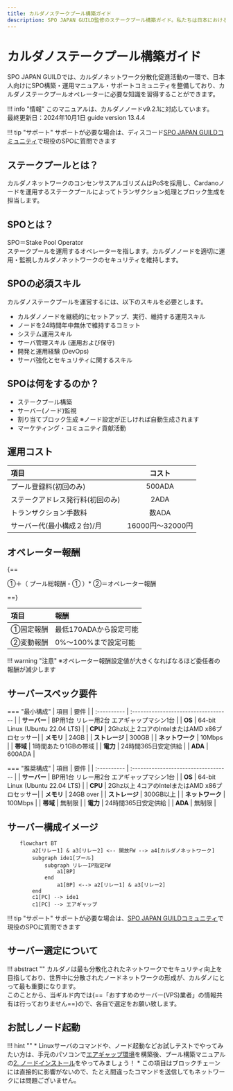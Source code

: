 ```yaml
---
title: カルダノステークプール構築ガイド
description: SPO JAPAN GUILD監修のステークプール構築ガイド。私たちは日本におけるステークプール構築を促進しカルダノ分散化に貢献してまいります。
---
```



# **カルダノステークプール構築ガイド**

SPO JAPAN GUILDでは、カルダノネットワーク分散化促進活動の一環で、日本人向けにSPO構築・運用マニュアル・サポートコミュニティを整備しており、カルダノステークプールオペレーターに必要な知識を習得することができます。

!!! info "情報"
    このマニュアルは、カルダノノードv9.2.1に対応しています。  
    最終更新日：2024年10月1日 guide version 13.4.4

!!! tip "サポート"
    サポートが必要な場合は、ディスコード[SPO JAPAN GUILDコミュニティ](https://discord.gg/U3gU54c)で現役のSPOに質問できます


## **ステークプールとは？**
カルダノネットワークのコンセンサスアルゴリズムはPoSを採用し、Cardanoノードを運用するステークプールによってトランザクション処理とブロック生成を担当します。

## **SPOとは？**
SPO＝Stake Pool Operator  
ステークプールを運用するオペレーターを指します。カルダノノードを適切に運用・監視しカルダノネットワークのセキュリティを維持します。

## **SPOの必須スキル**

カルダノステークプールを運営するには、以下のスキルを必要とします。

* カルダノノードを継続的にセットアップ、実行、維持する運用スキル
* ノードを24時間年中無休で維持するコミット
* システム運用スキル
* サーバ管理スキル \(運用および保守\)
* 開発と運用経験 \(DevOps\)
* サーバ強化とセキュリティに関するスキル

## **SPOは何をするのか？**
* ステークプール構築
* サーバー(ノード)監視
* 割り当てブロック生成 ※ノード設定が正しければ自動生成されます
* マーケティング・コミュニティ貢献活動

## **運用コスト**
| 項目      | コスト                          |
| :----------- | :------------------------------------: |
| プール登録料(初回のみ)       | 500ADA  |
| ステークアドレス発行料(初回のみ)       | 2ADA |
| トランザクション手数料    | 数ADA |
| サーバー代(最小構成２台)/月    | 16000円～32000円 |

## **オペレーター報酬**

{==
  
①＋（ プール総報酬 - ① ）* ②＝オペレーター報酬
  
==}

| 項目      | 報酬                          |
| :----------- | :------------------------------------ |
| ①固定報酬       | 最低170ADAから設定可能  |
| ②変動報酬       | 0%～100%まで設定可能  |

!!! warning "注意"
    ※オペレーター報酬設定値が大きくなればなるほど委任者の報酬が減少します


## **サーバースペック要件**

=== "最小構成"
    | 項目      | 要件                          |
    | :---------- | :----------------------------------- |
    | **サーバー**      | BP用1台  リレー用2台  エアギャップマシン1台  |
    | **OS**       | 64-bit Linux \(Ubuntu 22.04 LTS\) |
    | **CPU**   | 2Ghz以上 2コアのIntelまたはAMD x86プロセッサー|
    | **メモリ**    | 24GB |
    | **ストレージ**    | 300GB |
    | **ネットワーク**    | 10Mbps |
    | **帯域**    | 1時間あたり1GBの帯域 |
    | **電力**    | 24時間365日安定供給 |
    | **ADA**    | 600ADA |


=== "推奨構成"
    | 項目      | 要件                          |
    | :---------- | :----------------------------------- |
    | **サーバー**      | BP用1台  リレー用2台  エアギャップマシン1台  |
    | **OS**       | 64-bit Linux \(Ubuntu 22.04 LTS\) |
    | **CPU**   | 2Ghz以上 4コアのIntelまたはAMD x86プロセッサー|
    | **メモリ**    | 24GB over |
    | **ストレージ**    | 300GB以上 |
    | **ネットワーク**    | 100Mbps |
    | **帯域**    | 無制限 |
    | **電力**    | 24時間365日安定供給 |
    | **ADA**    | 無制限 |

## **サーバー構成イメージ**

``` mermaid
    flowchart BT
        a2[リレー1] & a3[リレー2] <-- 開放FW --> a4[カルダノネットワーク]
        subgraph ide1[プール]
            subgraph リレーIP指定FW
                a1[BP]
            end
                a1[BP] <--> a2[リレー1] & a3[リレー2]
        end
        c1[PC] --> ide1
        c1[PC] --> エアギャップ
```


!!! tip "サポート"
    サポートが必要な場合は、[SPO JAPAN GUILDコミュニティ](https://discord.gg/U3gU54c)で現役のSPOに質問できます

## **サーバー選定について**
!!! abstract ""
    カルダノは最も分散化されたネットワークでセキュリティ向上を目指しており、世界中に分散されたノードネットワークの形成が、カルダノにとって最も重要になります。  
    このことから、当ギルド内では{==「おすすめのサーバー(VPS)業者」の情報共有は行っておりません==}ので、各自で選定をお願い致します。  


## **お試しノード起動**

!!! hint ""
    * Linuxサーバのコマンドや、ノード起動などお試しテストでやってみたい方は、手元のパソコンで[エアギャップ環境](./setup/air-gap-guid.md)を構築後、プール構築マニュアルの[2. ノードインストール](./setup/2-node-setup.md)をやってみましょう！
    * この項目はブロックチェーンには直接的に影響がないので、たとえ間違ったコマンドを送信してもネットワークには問題ございません。




